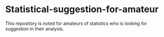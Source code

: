 # Statistical-suggestion-for-amateur
This repository is noted for amateurs of statistics who is looking for suggestion in their analysis.
